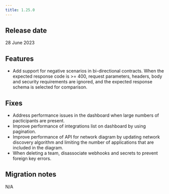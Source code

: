 ```yaml
---
title: 1.25.0
---
```


## Release date

28 June 2023

## Features

* Add support for negative scenarios in bi-directional contracts. When the expected response code is >= 400, request parameters, headers, body and security requirements are ignored, and the expected response schema is selected for comparison.

## Fixes

* Address performance issues in the dashboard when large numbers of pacticipants are present.
* Improve performance of integrations list on dashboard by using pagination.
* Improve performance of API for network diagram by updating network discovery algorithm and limiting the number of applications that are included in the diagram.
* When deleting a team, disassociate webhooks and secrets to prevent foreign key errors.

## Migration notes

N/A

